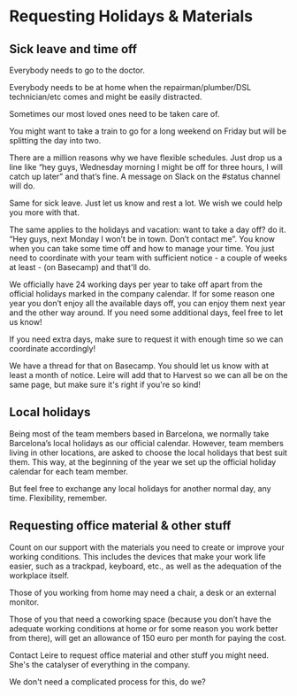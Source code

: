 # Requesting Holidays & Materials

## Sick leave and time off

Everybody needs to go to the doctor. 

Everybody needs to be at home when the repairman/plumber/DSL technician/etc comes and might be easily distracted.

Sometimes our most loved ones need to be taken care of.

You might want to take a train to go for a long weekend on Friday but will be splitting the day into two.

There are a million reasons why we have flexible schedules. Just drop us a line like “hey guys, Wednesday morning I might be off for three hours, I will catch up later” and that’s fine. A message on Slack on the #status channel will do.

Same for sick leave. Just let us know and rest a lot. We wish we could help you more with that.

The same applies to the holidays and vacation: want to take a day off? do it. “Hey guys, next Monday I won’t be in town. Don’t contact me”. You know when you can take some time off and how to manage your time. You just need to coordinate with your team with sufficient notice - a couple of weeks at least - (on Basecamp) and that'll do.

We officially have 24 working days per year to take off apart from the official holidays marked in the company calendar. If for some reason one year you don’t enjoy all the available days off, you can enjoy them next year and the other way around. If you need some additional days, feel free to let us know!

If you need extra days, make sure to request it with enough time so we can coordinate accordingly!

We have a thread for that on Basecamp. You should let us know with at least a month of notice. Leire will add that to Harvest so we can all be on the same page, but make sure it's right if you're so kind!

## Local holidays

Being most of the team members based in Barcelona, we normally take Barcelona’s local holidays as our official calendar. However, team members living in other locations, are asked to choose the local holidays that best suit them. This way, at the beginning of the year we set up the official holiday calendar for each team member.

But feel free to exchange any local holidays for another normal day, any time. Flexibility, remember.

## Requesting office material & other stuff

Count on our support with the materials you need to create or improve your working conditions. This includes the devices that make your work life easier, such as a trackpad, keyboard, etc., as well as the adequation of the workplace itself. 
 
Those of you working from home may need a chair, a desk or an external monitor.
 
Those of you that need a coworking space (because you don’t have the adequate working conditions at home or for some reason you work better from there), will get an allowance of 150 euro per month for paying the cost. 
 
Contact Leire to request office material and other stuff you might need. She's the catalyser of everything in the company.

We don't need a complicated process for this, do we?

